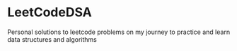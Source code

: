 # LeetCodeDSA
Personal solutions to leetcode problems on my journey to practice and learn data structures and algorithms
